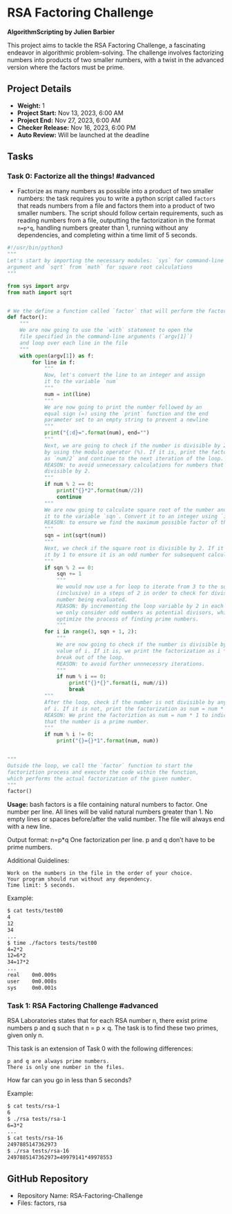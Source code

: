 # RSA Factoring Challenge

**AlgorithmScripting by Julien Barbier**

This project aims to tackle the RSA Factoring Challenge, a fascinating endeavor in algorithmic problem-solving. The challenge involves factorizing numbers into products of two smaller numbers, with a twist in the advanced version where the factors must be prime.

## Project Details

* **Weight:** 1
* **Project Start:** Nov 13, 2023, 6:00 AM
* **Project End:** Nov 27, 2023, 6:00 AM
* **Checker Release:** Nov 16, 2023, 6:00 PM
* **Auto Review:** Will be launched at the deadline

## Tasks

### Task 0: Factorize all the things! #advanced

- Factorize as many numbers as possible into a product of two smaller numbers: the task requires you to write a python script called `factors` that reads numbers from a file and factors them into a product of two smaller numbers. The script should follow certain requirements, such as reading numbers from a file, outputting the factorization in the format `n=p*q`, handling numbers greater than 1, running without any dependencies, and completing within a time limit of 5 seconds.

```python
#!/usr/bin/python3
"""
Let's start by importing the necessary modules: `sys` for command-line
argument and `sqrt` from `math` for square root calculations
"""

from sys import argv
from math import sqrt


# We the define a function called `factor` that will perform the factorization
def factor():
    """
    We are now going to use the `with` statement to open the
    file specified in the command-line arguments (`argv[1]`)
    and loop over each line in the file
    """
    with open(argv[1]) as f:
        for line in f:
            """
            Now, let's convert the line to an integer and assign
            it to the variable `num`
            """
            num = int(line)
            """
            We are now going to print the number followed by an
            equal sign (=) using the `print` function and the end
            parameter set to an empty string to prevent a newline
            """
            print("{:d}=".format(num), end="")
            """
            Next, we are going to check if the number is divisible by 2
            by using the modulo operator (%). If it is, print the factorization
            as `num/2` and continue to the next iteration of the loop.
            REASON: to avoid unnecessary calculations for numbers that are
            divisible by 2.
            """
            if num % 2 == 0:
                print("{}*2".format(num//2))
                continue
            """
            We are now going to calculate square root of the number and assign
            it to the variable `sqn`. Convert it to an integer using `int` function
            REASON: to ensure we find the maximum possible factor of the number
            """
            sqn = int(sqrt(num))
            """
            Next, we check if the square root is divisible by 2. If it is, we increment
            it by 1 to ensure it is an odd number for subsequent calculations
            """
            if sqn % 2 == 0:
                sqn += 1
                """
                We would now use a for loop to iterate from 3 to the square root
                (inclusive) in a steps of 2 in order to check for divisors of the
                number being evaluated.
                REASON: By incrementing the loop variable by 2 in each iteration,
                we only consider odd numbers as potential divisors, which helps
                optimize the process of finding prime numbers.
                """
            for i in range(3, sqn + 1, 2):
                """
                We are now going to check if the number is divisible by the current
                value of i. If it is, we print the factorization as i * (num//i) and
                break out of the loop.
                REASON: to avoid further unnnecessry iterations.
                """
                if num % i == 0:
                    print("{}*{}".format(i, num//i))
                    break
            """
            After the loop, check if the number is not divisible by any value
            of i. If it is not, print the factorization as num = num * 1
            REASON: We print the factoriztion as num = num * 1 to indicate
            that the number is a prime number.
            """
            if num % i != 0:
                print("{}={}*1".format(num, num))


"""
Outside the loop, we call the `factor` function to start the
factoriztion process and execute the code within the function,
which performs the actual factorization of the given number.
"""
factor()
```

**Usage:**
bash
factors <file>
    <file> is a file containing natural numbers to factor.
    One number per line.
    All lines will be valid natural numbers greater than 1.
    No empty lines or spaces before/after the valid number.
    The file will always end with a new line.

Output format: n=p*q
    One factorization per line.
    p and q don’t have to be prime numbers.

Additional Guidelines:

    Work on the numbers in the file in the order of your choice.
    Your program should run without any dependency.
    Time limit: 5 seconds.

Example:
```bash
$ cat tests/test00
4
12
34
...
$ time ./factors tests/test00
4=2*2
12=6*2
34=17*2
...
real    0m0.009s
user    0m0.008s
sys     0m0.001s
```

### Task 1: RSA Factoring Challenge #advanced

RSA Laboratories states that for each RSA number n, there exist prime numbers p and q such that n = p × q. The task is to find these two primes, given only n.

This task is an extension of Task 0 with the following differences:

    p and q are always prime numbers.
    There is only one number in the files.

How far can you go in less than 5 seconds?

Example:
```bash
$ cat tests/rsa-1
6
$ ./rsa tests/rsa-1
6=3*2
...
$ cat tests/rsa-16
2497885147362973
$ ./rsa tests/rsa-16
2497885147362973=49979141*49978553
```

## GitHub Repository

* Repository Name: RSA-Factoring-Challenge
* Files: factors, rsa
